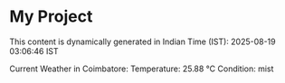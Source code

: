 # My Project

This content is dynamically generated in Indian Time (IST): 2025-08-19 03:06:46 IST


Current Weather in Coimbatore:
Temperature: 25.88 °C
Condition: mist
